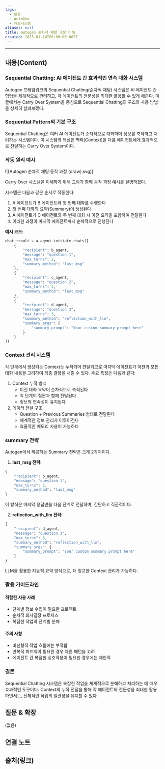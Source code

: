 ```yaml
---
tags:
  - 완성
  - AutoGen
  - 채팅시스템
aliases: null
title: autogen 순차적 패턴 과정 이해
created: 2025-01-14T00:00:00.000Z
---
```


---

## 내용(Content)


### Sequential Chatting: AI 에이전트 간 효과적인 연속 대화 시스템
Autogen 프레임워크의 Sequential Chatting(순차적 채팅) 시스템은 AI 에이전트 간 협업을 체계적으로 관리하고, 각 에이전트의 전문성을 최대한 활용할 수 있게 해준다. 이 글에서는 Carry Over System을 중심으로 Sequential Chatting의 구조와 사용 방법을 상세히 살펴보겠다.

### Sequential Pattern의 기본 구조

Sequential Chatting은 여러 AI 에이전트가 순차적으로 대화하며 정보를 축적하고 처리하는 시스템이다. 이 시스템의 핵심은 맥락(Context)을 다음 에이전트에게 효과적으로 전달하는 Carry Over System이다.

### 작동 원리 예시

![[Autogen 순차적 채팅 동작 과정 (draw).svg]]

Carry Over 시스템을 이해하기 위해 그림과 함께 동작 과정 예시를 설명하겠다.

시스템은 다음과 같은 순서로 작동한다:

1. A 에이전트가 B 에이전트와 첫 번째 대화를 수행한다
2. 첫 번째 대화의 요약(Summary)이 생성된다
3. A 에이전트가 C 에이전트와 두 번째 대화 시 이전 요약을 포함하여 전달한다
4. 이러한 과정이 마지막 에이전트까지 순차적으로 진행된다


**예시 코드:**

```python
chat_result = a_agent.initiate_chats([
    {
        "recipient": b_agent,
        "message": "question 1",
        "max_turns": 2,
        "summary_method": "last_msg"
    },
    {
        "recipient": c_agent,
        "message": "question 2",
        "max_turns": 2,
        "summary_method": "last_msg"
    },
    {
        "recipient": d_agent,
        "message": "question 3",
        "max_turns": 3,
        "summary_method": "reflection_with_llm",
        "summary_args": {
            "summary_prompt": "Your custom summary prompt here"
        }
    }
])
```

### Context 관리 시스템

각 단계에서 생성되는 Context는 누적되어 전달되므로 마지막 에이전트가 이전의 모든 대화 내용을 고려하여 최종 결정을 내릴 수 있다. 주요 특징은 다음과 같다:

1. Context 누적 방식
    - 이전 대화 요약이 순차적으로 축적된다
    - 각 단계의 질문과 함께 전달된다
    - 정보의 연속성이 유지된다
2. 데이터 전달 구조
    - Question + Previous Summaries 형태로 전달된다
    - 체계적인 정보 관리가 이루어진다
    - 효율적인 메모리 사용이 가능하다


### summary 전략

Autogen에서 제공하는 Summary 전략은 크게 2가지이다.

1. **last_msg 전략:**

```python
{
    "recipient": b_agent,
    "message": "question 1",
    "max_turns": 2,
    "summary_method": "last_msg"
}
```

이 방식은 마지막 응답만을 다음 단계로 전달하며, 간단하고 직관적이다.

2. **reflection_with_llm 전략:**

```python
{
    "recipient": d_agent,
    "message": "question 3",
    "max_turns": 3,
    "summary_method": "reflection_with_llm",
    "summary_args": {
        "summary_prompt": "Your custom summary prompt here"
    }
}
```

LLM을 활용한 지능적 요약 방식으로, 더 정교한 Context 관리가 가능하다.


### 활용 가이드라인

#### 적합한 사용 사례

- 단계별 정보 수집이 필요한 프로젝트
- 순차적 의사결정 프로세스
- 복잡한 작업의 단계별 분해

#### 주의 사항

- 비선형적 작업 흐름에는 부적합
- 반복적 피드백이 필요한 경우 다른 패턴을 고려
- 에이전트 간 복잡한 상호작용이 필요한 경우에는 제한적

### 결론

Sequential Chatting 시스템은 복잡한 작업을 체계적으로 분해하고 처리하는 데 매우 효과적인 도구이다. Context의 누적 전달을 통해 각 에이전트의 전문성을 최대한 활용하면서도, 전체적인 작업의 일관성을 유지할 수 있다.

## 질문 & 확장

(없음)

## 연결 노트

## 출처(링크)





